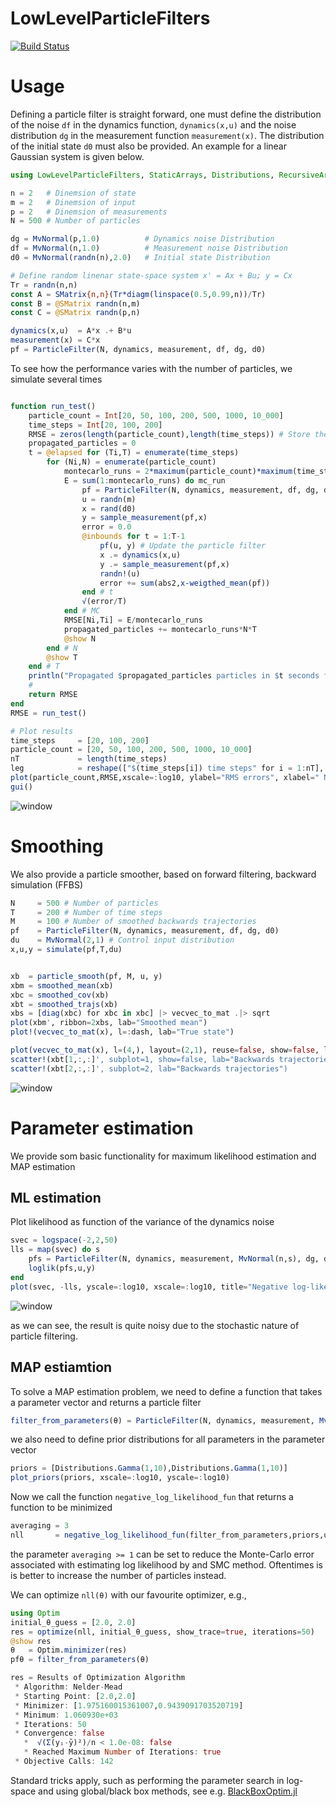 # LowLevelParticleFilters

[![Build Status](https://travis-ci.org/baggepinnen/LowLevelParticleFilters.jl.svg?branch=master)](https://travis-ci.org/baggepinnen/LowLevelParticleFilters.jl)

# Usage
Defining a particle filter is straight forward, one must define the distribution of the noise `df` in the dynamics function, `dynamics(x,u)` and the noise distribution `dg` in the measurement function `measurement(x)`. The distribution of the initial state `d0` must also be provided. An example for a linear Gaussian system is given below.
```julia
using LowLevelParticleFilters, StaticArrays, Distributions, RecursiveArrayTools, StatPlots

n = 2   # Dinemsion of state
m = 2   # Dinemsion of input
p = 2   # Dinemsion of measurements
N = 500 # Number of particles

dg = MvNormal(p,1.0)          # Dynamics noise Distribution
df = MvNormal(n,1.0)          # Measurement noise Distribution
d0 = MvNormal(randn(n),2.0)   # Initial state Distribution

# Define random linenar state-space system x' = Ax + Bu; y = Cx
Tr = randn(n,n)
const A = SMatrix{n,n}(Tr*diagm(linspace(0.5,0.99,n))/Tr)
const B = @SMatrix randn(n,m)
const C = @SMatrix randn(p,n)

dynamics(x,u)  = A*x .+ B*u
measurement(x) = C*x
pf = ParticleFilter(N, dynamics, measurement, df, dg, d0)
```

To see how the performance varies with the number of particles, we simulate several times
```julia

function run_test()
    particle_count = Int[20, 50, 100, 200, 500, 1000, 10_000]
    time_steps = Int[20, 100, 200]
    RMSE = zeros(length(particle_count),length(time_steps)) # Store the RMS errors
    propagated_particles = 0
    t = @elapsed for (Ti,T) = enumerate(time_steps)
        for (Ni,N) = enumerate(particle_count)
            montecarlo_runs = 2*maximum(particle_count)*maximum(time_steps) ÷ T ÷ N
            E = sum(1:montecarlo_runs) do mc_run
                pf = ParticleFilter(N, dynamics, measurement, df, dg, d0)
                u = randn(m)
                x = rand(d0)
                y = sample_measurement(pf,x)
                error = 0.0
                @inbounds for t = 1:T-1
                    pf(u, y) # Update the particle filter
                    x .= dynamics(x,u)
                    y .= sample_measurement(pf,x)
                    randn!(u)
                    error += sum(abs2,x-weigthed_mean(pf))
                end # t
                √(error/T)
            end # MC
            RMSE[Ni,Ti] = E/montecarlo_runs
            propagated_particles += montecarlo_runs*N*T
            @show N
        end # N
        @show T
    end # T
    println("Propagated $propagated_particles particles in $t seconds for an average of $(propagated_particles/t) particles per second")
    #
    return RMSE
end
RMSE = run_test()

# Plot results
time_steps     = [20, 100, 200]
particle_count = [20, 50, 100, 200, 500, 1000, 10_000]
nT             = length(time_steps)
leg            = reshape(["$(time_steps[i]) time steps" for i = 1:nT], 1,:)
plot(particle_count,RMSE,xscale=:log10, ylabel="RMS errors", xlabel=" Number of particles", lab=leg)
gui()
```
![window](figs/rmse.png)

# Smoothing

We also provide a particle smoother, based on forward filtering, backward simulation (FFBS)
```julia
N     = 500 # Number of particles
T     = 200 # Number of time steps
M     = 100 # Number of smoothed backwards trajectories
pf    = ParticleFilter(N, dynamics, measurement, df, dg, d0)
du    = MvNormal(2,1) # Control input distribution
x,u,y = simulate(pf,T,du)


xb  = particle_smooth(pf, M, u, y)
xbm = smoothed_mean(xb)
xbc = smoothed_cov(xb)
xbt = smoothed_trajs(xb)
xbs = [diag(xbc) for xbc in xbc] |> vecvec_to_mat .|> sqrt
plot(xbm', ribbon=2xbs, lab="Smoothed mean")
plot!(vecvec_to_mat(x), l=:dash, lab="True state")

plot(vecvec_to_mat(x), l=(4,), layout=(2,1), reuse=false, show=false, lab="True state")
scatter!(xbt[1,:,:]', subplot=1, show=false, lab="Backwards trajectories")
scatter!(xbt[2,:,:]', subplot=2, lab="Backwards trajectories")
```
![window](figs/smooth.png)

# Parameter estimation
We provide som basic functionality for maximum likelihood estimation and MAP estimation

## ML estimation
Plot likelihood as function of the variance of the dynamics noise
```julia
svec = logspace(-2,2,50)
lls = map(svec) do s
    pfs = ParticleFilter(N, dynamics, measurement, MvNormal(n,s), dg, d0)
    loglik(pfs,u,y)
end
plot(svec, -lls, yscale=:log10, xscale=:log10, title="Negative log-likelihood", xlabel="Dynamics noise variance")
```
![window](figs/svec.png)

as we can see, the result is quite noisy due to the stochastic nature of particle filtering.


## MAP estiamtion
To solve a MAP estimation problem, we need to define a function that takes a parameter vector and returns a particle filter
```julia
filter_from_parameters(θ) = ParticleFilter(N, dynamics, measurement, MvNormal(n,θ[1]), MvNormal(p,θ[2]), d0)
```
we also need to define prior distributions for all parameters in the parameter vector

```julia
priors = [Distributions.Gamma(1,10),Distributions.Gamma(1,10)]
plot_priors(priors, xscale=:log10, yscale=:log10)
```
Now we call the function `negative_log_likelihood_fun` that returns a function to be minimized
```julia
averaging = 3
nll       = negative_log_likelihood_fun(filter_from_parameters,priors,u,y,averaging)
```
the parameter `averaging >= 1` can be set to reduce the Monte-Carlo error associated with estimating log likelihood by and SMC method. Oftentimes is is better to increase the number of particles instead.

We can optimize `nll(θ)` with our favourite optimizer, e.g.,
```julia
using Optim
initial_θ_guess = [2.0, 2.0]
res = optimize(nll, initial_θ_guess, show_trace=true, iterations=50)
@show res
θ   = Optim.minimizer(res)
pfθ = filter_from_parameters(θ)
```
```julia
res = Results of Optimization Algorithm
 * Algorithm: Nelder-Mead
 * Starting Point: [2.0,2.0]
 * Minimizer: [1.975160015361007,0.9439091703520719]
 * Minimum: 1.060930e+03
 * Iterations: 50
 * Convergence: false
   *  √(Σ(yᵢ-ȳ)²)/n < 1.0e-08: false
   * Reached Maximum Number of Iterations: true
 * Objective Calls: 142
```

Standard tricks apply, such as performing the parameter search in log-space and using global/black box methods, see e.g. [BlackBoxOptim.jl](https://github.com/robertfeldt/BlackBoxOptim.jl)
